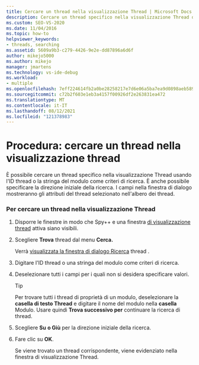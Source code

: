 ```yaml
---
title: Cercare un thread nella visualizzazione Thread | Microsoft Docs
description: Cercare un thread specifico nella visualizzazione Thread dello strumento Spy++ usando l'ID thread o la stringa del modulo come criteri di ricerca durante il debug in Visual Studio.
ms.custom: SEO-VS-2020
ms.date: 11/04/2016
ms.topic: how-to
helpviewer_keywords:
- threads, searching
ms.assetid: 5609a9b3-c279-4426-9e2e-dd87896a6d6f
author: mikejo5000
ms.author: mikejo
manager: jmartens
ms.technology: vs-ide-debug
ms.workload:
- multiple
ms.openlocfilehash: 7eff224614fb2a0be28258217e7d6e06a5ba7ea9d0898aeb58957e9a25610813
ms.sourcegitcommit: c72b2f603e1eb3a4157f00926df2e263831ea472
ms.translationtype: MT
ms.contentlocale: it-IT
ms.lasthandoff: 08/12/2021
ms.locfileid: "121378983"
---
```

# <a name="how-to-search-for-a-thread-in-threads-view"></a>Procedura: cercare un thread nella visualizzazione thread
È possibile cercare un thread specifico nella visualizzazione Thread usando l'ID thread o la stringa del modulo come criteri di ricerca. È anche possibile specificare la direzione iniziale della ricerca. I campi nella finestra di dialogo mostreranno gli attributi del thread selezionato nell'albero dei thread.

### <a name="to-search-for-a-thread-in-threads-view"></a>Per cercare un thread nella visualizzazione Thread

1. Disporre le finestre in modo che Spy++ e una finestra [di visualizzazione thread](../debugger/threads-view.md) attiva siano visibili.

2. Scegliere **Trova** thread dal menu **Cerca.**

    Verrà [visualizzata la finestra di dialogo Ricerca](../debugger/thread-search-dialog-box.md) thread .

3. Digitare l'ID thread o una stringa del modulo come criteri di ricerca.

4. Deselezionare tutti i campi per i quali non si desidera specificare valori.

   > [!TIP]
   > Per trovare tutti i thread di proprietà di un modulo, deselezionare la **casella di testo Thread** e digitare il nome del modulo nella **casella** Modulo. Usare quindi **Trova successivo per** continuare la ricerca di thread.

5. Scegliere **Su** **o Giù** per la direzione iniziale della ricerca.

6. Fare clic su **OK**.

   Se viene trovato un thread corrispondente, viene evidenziato nella finestra di visualizzazione Thread.